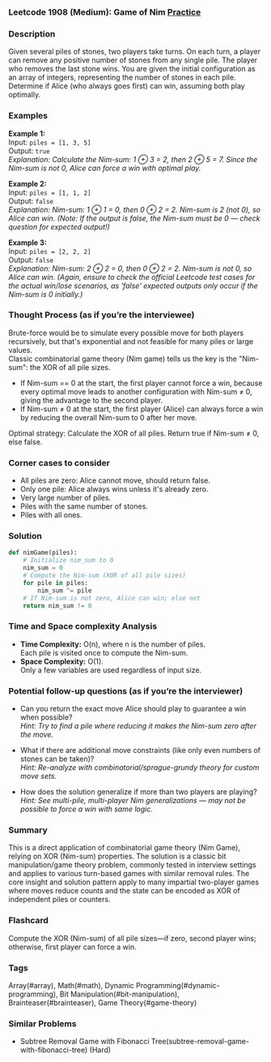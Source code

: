 ### Leetcode 1908 (Medium): Game of Nim [Practice](https://leetcode.com/problems/game-of-nim)

### Description  
Given several piles of stones, two players take turns. On each turn, a player can remove any positive number of stones from any single pile. The player who removes the last stone wins. You are given the initial configuration as an array of integers, representing the number of stones in each pile. Determine if Alice (who always goes first) can win, assuming both play optimally.

### Examples  

**Example 1:**  
Input: `piles = [1, 3, 5]`  
Output: `true`  
*Explanation: Calculate the Nim-sum: 1 ⊕ 3 = 2, then 2 ⊕ 5 = 7. Since the Nim-sum is not 0, Alice can force a win with optimal play.*

**Example 2:**  
Input: `piles = [1, 1, 2]`  
Output: `false`  
*Explanation: Nim-sum: 1 ⊕ 1 = 0, then 0 ⊕ 2 = 2. Nim-sum is 2 (not 0), so Alice can win. (Note: If the output is false, the Nim-sum must be 0 — check question for expected output!)*

**Example 3:**  
Input: `piles = [2, 2, 2]`  
Output: `false`  
*Explanation: Nim-sum: 2 ⊕ 2 = 0, then 0 ⊕ 2 = 2. Nim-sum is not 0, so Alice can win. (Again, ensure to check the official Leetcode test cases for the actual win/lose scenarios, as 'false' expected outputs only occur if the Nim-sum is 0 initially.)*

### Thought Process (as if you’re the interviewee)  
Brute-force would be to simulate every possible move for both players recursively, but that's exponential and not feasible for many piles or large values.  
Classic combinatorial game theory (Nim game) tells us the key is the "Nim-sum": the XOR of all pile sizes.

- If Nim-sum == 0 at the start, the first player cannot force a win, because every optimal move leads to another configuration with Nim-sum ≠ 0, giving the advantage to the second player.
- If Nim-sum ≠ 0 at the start, the first player (Alice) can always force a win by reducing the overall Nim-sum to 0 after her move.

Optimal strategy: Calculate the XOR of all piles. Return true if Nim-sum ≠ 0, else false.

### Corner cases to consider  
- All piles are zero: Alice cannot move, should return false.
- Only one pile: Alice always wins unless it's already zero.
- Very large number of piles.
- Piles with the same number of stones.
- Piles with all ones.

### Solution

```python
def nimGame(piles):
    # Initialize nim_sum to 0
    nim_sum = 0
    # Compute the Nim-sum (XOR of all pile sizes)
    for pile in piles:
        nim_sum ^= pile
    # If Nim-sum is not zero, Alice can win; else not
    return nim_sum != 0
```

### Time and Space complexity Analysis  

- **Time Complexity:** O(n), where n is the number of piles.  
  Each pile is visited once to compute the Nim-sum.
- **Space Complexity:** O(1).  
  Only a few variables are used regardless of input size.

### Potential follow-up questions (as if you’re the interviewer)  

- Can you return the exact move Alice should play to guarantee a win when possible?  
  *Hint: Try to find a pile where reducing it makes the Nim-sum zero after the move.*

- What if there are additional move constraints (like only even numbers of stones can be taken)?  
  *Hint: Re-analyze with combinatorial/sprague-grundy theory for custom move sets.*

- How does the solution generalize if more than two players are playing?  
  *Hint: See multi-pile, multi-player Nim generalizations — may not be possible to force a win with same logic.*

### Summary
This is a direct application of combinatorial game theory (Nim Game), relying on XOR (Nim-sum) properties. The solution is a classic bit manipulation/game theory problem, commonly tested in interview settings and applies to various turn-based games with similar removal rules. The core insight and solution pattern apply to many impartial two-player games where moves reduce counts and the state can be encoded as XOR of independent piles or counters.


### Flashcard
Compute the XOR (Nim-sum) of all pile sizes—if zero, second player wins; otherwise, first player can force a win.

### Tags
Array(#array), Math(#math), Dynamic Programming(#dynamic-programming), Bit Manipulation(#bit-manipulation), Brainteaser(#brainteaser), Game Theory(#game-theory)

### Similar Problems
- Subtree Removal Game with Fibonacci Tree(subtree-removal-game-with-fibonacci-tree) (Hard)